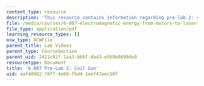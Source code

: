 ```yaml
---
content_type: resource
description: 'This resource contains information regarding pre-lab 2: coil gun.'
file: /media/courses/6-007-electromagnetic-energy-from-motors-to-lasers-spring-2011/aaf4898270f74e60fbd41eef47eec50f_MIT6_007S11_lab2_pre.pdf
file_type: application/pdf
learning_resource_types: []
ocw_type: OCWFile
parent_title: Lab Videos
parent_type: CourseSection
parent_uid: 2421c81f-1aa3-b66f-da43-e569b0690de9
resourcetype: Document
title: '6.007 Pre-Lab 2: Coil Gun'
uid: aaf48982-70f7-4e60-fbd4-1eef47eec50f
---
```

